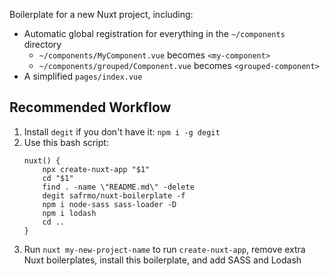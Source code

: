Boilerplate for a new Nuxt project, including:

-   Automatic global registration for everything in the `~/components` directory
    -   `~/components/MyComponent.vue` becomes `<my-component>`
    -   `~/components/grouped/Component.vue` becomes `<grouped-component>`
-   A simplified `pages/index.vue`

## Recommended Workflow

1. Install `degit` if you don't have it: `npm i -g degit`
1. Use this bash script:
    ```
    nuxt() {
        npx create-nuxt-app "$1"
        cd "$1"
        find . -name \"README.md\" -delete
        degit safrmo/nuxt-boilerplate -f
        npm i node-sass sass-loader -D
        npm i lodash
        cd ..
    }
    ```
1. Run `nuxt my-new-project-name` to run `create-nuxt-app`, remove extra Nuxt boilerplates, install this boilerplate, and add SASS and Lodash
